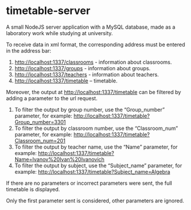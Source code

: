 # timetable-server

A small NodeJS server application with a MySQL database, made as a laboratory work while studying at university.

To receive data in xml format, the corresponding address must be entered in the address bar:

1. [http://localhost:1337/classrooms](http://localhost:1337/classrooms "http://localhost:1337/classrooms") - information about classrooms.
2. [http://localhost:1337/groups](http://localhost:1337/groups "http://localhost:1337/groups") - information about groups.
3. [http://localhost:1337/teachers](http://localhost:1337/teachers "http://localhost:1337/teachers") - information about teachers.
4. [http://localhost:1337/timetable](http://localhost:1337/timetable "http://localhost:1337/timetable") – timetable.

Moreover, the output at [http://localhost:1337/timetable](http://localhost:1337/timetable "http://localhost:1337/timetable") can be filtered by adding a parameter to the url request.

1. To filter the output by group number, use the “Group_number” parameter, for example: [http://localhost:1337/timetable?Group_number=3301](http://localhost:1337/timetable?Group_number=3301 "http://localhost:1337/timetable?Group_number=3301")
2. To filter the output by classroom number, use the “Classroom_num” parameter, for example: [http://localhost:1337/timetable?Classroom_num=201](http://localhost:1337/timetable?Classroom_num=201 "http://localhost:1337/timetable?Classroom_num=201")
3. To filter the output by teacher name, use the “Name” parameter, for example: [http://localhost:1337/timetable?Name=Ivanov%20Ivan%20Ivanovich](http://localhost:1337/timetable?Name=Ivanov%20Ivan%20Ivanovich "http://localhost:1337/timetable?Name=Ivanov%20Ivan%20Ivanovich")
4. To filter the output by subject, use the “Subject_name” parameter, for example: [http://localhost:1337/timetable?Subject_name=Algebra](http://localhost:1337/timetable?Subject_name=Algebra "http://localhost:1337/timetable?Subject_name=Algebra")

If there are no parameters or incorrect parameters were sent, the full timetable is displayed.

Only the first parameter sent is considered, other parameters are ignored.
